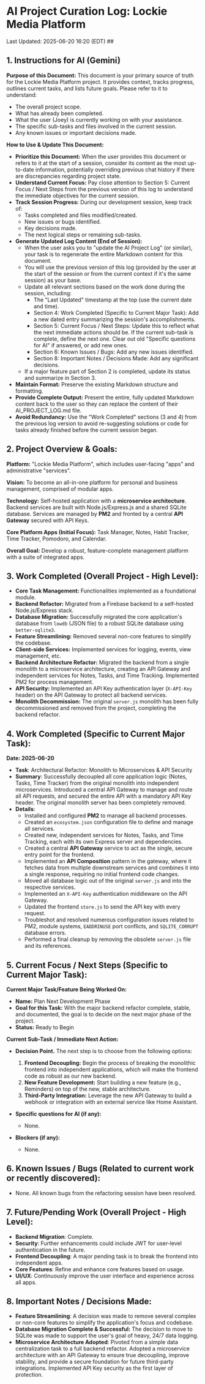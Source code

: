 # AI Project Curation Log: Lockie Media Platform
Last Updated: 2025-06-20 16:20 (EDT) ##

## 1. Instructions for AI (Gemini)
**Purpose of this Document:** This document is your primary source of truth for the Lockie Media Platform project. It provides context, tracks progress, outlines current tasks, and lists future goals. Please refer to it to understand:

* The overall project scope.
* What has already been completed.
* What the user (Joey) is currently working on with your assistance.
* The specific sub-tasks and files involved in the current session.
* Any known issues or important decisions made.

**How to Use & Update This Document:**
* **Prioritize this Document:** When the user provides this document or refers to it at the start of a session, consider its content as the most up-to-date information, potentially overriding previous chat history if there are discrepancies regarding project state.
* **Understand Current Focus:** Pay close attention to Section 5: Current Focus / Next Steps from the previous version of this log to understand the immediate objectives for the current session.
* **Track Session Progress:** During our development session, keep track of:
    * Tasks completed and files modified/created.
    * New issues or bugs identified.
    * Key decisions made.
    * The next logical steps or remaining sub-tasks.
* **Generate Updated Log Content (End of Session):**
    * When the user asks you to "update the AI Project Log" (or similar), your task is to regenerate the entire Markdown content for this document.
    * You will use the previous version of this log (provided by the user at the start of the session or from the current context if it's the same session) as your base.
    * Update all relevant sections based on the work done during the session, including:
        * The "Last Updated" timestamp at the top (use the current date and time).
        * Section 4: Work Completed (Specific to Current Major Task): Add a new dated entry summarizing the session's accomplishments.
        * Section 5: Current Focus / Next Steps: Update this to reflect what the next immediate actions should be. If the current sub-task is complete, define the next one. Clear out old "Specific questions for AI" if answered, or add new ones.
        * Section 6: Known Issues / Bugs: Add any new issues identified.
        * Section 8: Important Notes / Decisions Made: Add any significant decisions.
    * If a major feature part of Section 2 is completed, update its status and summarize in Section 3.
* **Maintain Format:** Preserve the existing Markdown structure and formatting.
* **Provide Complete Output:** Present the entire, fully updated Markdown content back to the user so they can replace the content of their AI_PROJECT_LOG.md file.
* **Avoid Redundancy:** Use the "Work Completed" sections (3 and 4) from the previous log version to avoid re-suggesting solutions or code for tasks already finished before the current session began.

## 2. Project Overview & Goals:
**Platform:** "Lockie Media Platform", which includes user-facing "apps" and administrative "services".

**Vision:** To become an all-in-one platform for personal and business management, comprised of modular apps.

**Technology:** Self-hosted application with a **microservice architecture**. Backend services are built with Node.js/Express.js and a shared SQLite database. Services are managed by **PM2** and fronted by a central **API Gateway** secured with API Keys.

**Core Platform Apps (Initial Focus):** Task Manager, Notes, Habit Tracker, Time Tracker, Pomodoro, and Calendar.

**Overall Goal:** Develop a robust, feature-complete management platform with a suite of integrated apps.

## 3. Work Completed (Overall Project - High Level):
* **Core Task Management:** Functionalities implemented as a foundational module.
* **Backend Refactor:** Migrated from a Firebase backend to a self-hosted Node.js/Express stack.
* **Database Migration:** Successfully migrated the core application's database from `lowdb` (JSON file) to a robust SQLite database using `better-sqlite3`.
* **Feature Streamlining:** Removed several non-core features to simplify the codebase.
* **Client-side Services:** Implemented services for logging, events, view management, etc.
* **Backend Architecture Refactor:** Migrated the backend from a single monolith to a microservice architecture, creating an API Gateway and independent services for Notes, Tasks, and Time Tracking. Implemented PM2 for process management.
* **API Security:** Implemented an API Key authentication layer (`X-API-Key` header) on the API Gateway to protect all backend services.
* **Monolith Decommission:** The original `server.js` monolith has been fully decommissioned and removed from the project, completing the backend refactor.

## 4. Work Completed (Specific to Current Major Task):
**Date: 2025-06-20**
* **Task**: Architectural Refactor: Monolith to Microservices & API Security
* **Summary**: Successfully decoupled all core application logic (Notes, Tasks, Time Tracker) from the original monolith into independent microservices. Introduced a central API Gateway to manage and route all API requests, and secured the entire API with a mandatory API Key header. The original monolith server has been completely removed.
* **Details**:
    * Installed and configured **PM2** to manage all backend processes.
    * Created an `ecosystem.json` configuration file to define and manage all services.
    * Created new, independent services for Notes, Tasks, and Time Tracking, each with its own Express server and dependencies.
    * Created a central **API Gateway** service to act as the single, secure entry point for the frontend.
    * Implemented an **API Composition** pattern in the gateway, where it fetches data from multiple downstream services and combines it into a single response, requiring no initial frontend code changes.
    * Moved all database logic out of the original `server.js` and into the respective services.
    * Implemented an `X-API-Key` authentication middleware on the API Gateway.
    * Updated the frontend `store.js` to send the API key with every request.
    * Troubleshot and resolved numerous configuration issues related to PM2, module systems, `EADDRINUSE` port conflicts, and `SQLITE_CORRUPT` database errors.
    * Performed a final cleanup by removing the obsolete `server.js` file and its references.

## 5. Current Focus / Next Steps (Specific to Current Major Task):
**Current Major Task/Feature Being Worked On:**
* **Name:** Plan Next Development Phase
* **Goal for this Task:** With the major backend refactor complete, stable, and documented, the goal is to decide on the next major phase of the project.
* **Status:** Ready to Begin

**Current Sub-Task / Immediate Next Action:**
* **Decision Point.** The next step is to choose from the following options:
    1.  **Frontend Decoupling:** Begin the process of breaking the monolithic frontend into independent applications, which will make the frontend code as robust as our new backend.
    2.  **New Feature Development:** Start building a new feature (e.g., Reminders) on top of the new, stable architecture.
    3.  **Third-Party Integration:** Leverage the new API Gateway to build a webhook or integration with an external service like Home Assistant.

* **Specific questions for AI (if any):**
    * None.
* **Blockers (if any):**
    * None.

## 6. Known Issues / Bugs (Related to current work or recently discovered):
* None. All known bugs from the refactoring session have been resolved.

## 7. Future/Pending Work (Overall Project - High Level):
* **Backend Migration**: Complete.
* **Security**: Further enhancements could include JWT for user-level authentication in the future.
* **Frontend Decoupling**: A major pending task is to break the frontend into independent apps.
* **Core Features**: Refine and enhance core features based on usage.
* **UI/UX**: Continuously improve the user interface and experience across all apps.

## 8. Important Notes / Decisions Made:
* **Feature Streamlining**: A decision was made to remove several complex or non-core features to simplify the application's focus and codebase.
* **Database Migration Complete & Successful:** The decision to move to SQLite was made to support the user's goal of heavy, 24/7 data logging.
* **Microservice Architecture Adopted**: Pivoted from a simple data centralization task to a full backend refactor. Adopted a microservice architecture with an API Gateway to ensure true decoupling, improve stability, and provide a secure foundation for future third-party integrations. Implemented API Key security as the first layer of protection.